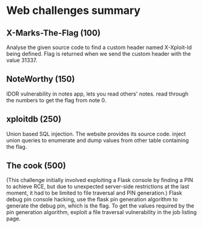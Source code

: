 # Web challenges summary

## X-Marks-The-Flag (100)
Analyse the given source code to find a custom header named X-Xploit-Id being defined. Flag is returned when we send the custom header with the value 31337.

## NoteWorthy (150)
IDOR vulnerability in notes app, lets you read others' notes. read through the numbers to get the flag from note 0.

## xploitdb (250)
Union based SQL injection. The website provides its source code. inject union queries to enumerate and dump values from other table containing the flag.

## The cook (500)
(This challenge initially involved exploiting a Flask console by finding a PIN to achieve RCE, but due to unexpected server-side restrictions at the last moment, it had to be limited to file traversal and PIN generation.)
Flask debug pin console hacking, use the flask pin generation algorithm to generate the debug pin, which is the flag.
To get the values required by the pin generation algorithm, exploit a file traversal vulnerability in the job listing page.



